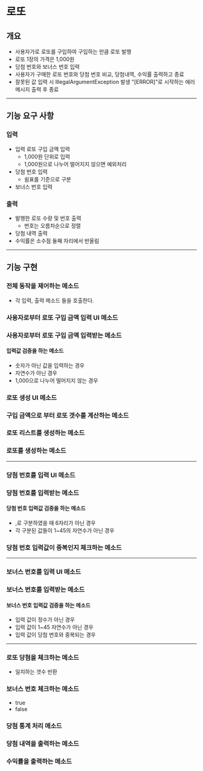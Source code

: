 # 로또

## 개요

- 사용자가로 로또를 구입하여 구입하는 만큼 로또 발행
- 로또 1장의 가격은 1,000원
- 당첨 번호와 보너스 번호 입력
- 사용자가 구매한 로또 번호와 당첨 번호 비교, 당첨내역, 수익률 출력하고 종료
- 잘못된 값 입력 시 IllegalArgumentException 발생 "[ERROR]"로 시작하는 에러 메시지 출력 후 종료

---

## 기능 요구 사항

### 입력

- 입력 로또 구입 금액 입력
    - 1,000원 단위로 입력
    - 1,000원으로 나누어 떨어지지 않으면 예외처리
- 당첨 번호 입력
    - 쉼표를 기준으로 구분
- 보너스 번호 입력

### 출력

- 발행한 로또 수량 및 번호 출력
    - 번호는 오름차순으로 정렬
- 당첨 내역 출력
- 수익률은 소수점 둘째 자리에서 반올림

---

## 기능 구현

### 전체 동작을 제어하는 메소드

- 각 입력, 출력 메소드 들을 호출한다.

### 사용자로부터 로또 구입 금액 입력 UI 메소드

### 사용자로부터 로또 구입 금액 입력받는 메소드

#### 입력값 검증을 하는 메소드

- 숫자가 아닌 값을 입력하는 경우
- 자연수가 아닌 경우
- 1,000으로 나누어 떨어지지 않는 경우

### 로또 생성 UI 메소드

### 구입 금액으로 부터 로또 갯수를 계산하는 메소드

### 로또 리스트를 생성하는 메소드

### 로또를 생성하는 메소드

---

### 당첨 번호를 입력 UI 메소드

### 당첨 번호를 입력받는 메소드

#### 당첨 번호 입력값 검증을 하는 메소드

- ,로 구분하였을 때 6자리가 아닌 경우
- 각 구분된 값들이 1~45의 자연수가 아닌 경우

### 당첨 번호 입력값이 중복인지 체크하는 메소드

---

### 보너스 번호를 입력 UI 메소드

### 보너스 번호를 입력받는 메소드

#### 보너스 번호 입력값 검증을 하는 메소드

- 입력 값이 정수가 아닌 경우
- 입력 값이 1~45 자연수가 아닌 경우
- 입력 값이 당첨 번호와 중복되는 경우

---

### 로또 당첨을 체크하는 메소드

- 일치하는 갯수 반환

### 보너스 번호 체크하는 메소드

- true
- false

### 당첨 통계 처리 메소드

### 당첨 내역을 출력하는 메소드

### 수익률을 출력하는 메소드